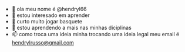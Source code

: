- 👋 ola meu nome é @hendryl66
- 👀 estou interesado em aprender
- 🌱 curto muito jogar basquete
- 💞️ estou aprendendo a mais nas minhas diciplinas
- 📫 como troca uma ideia minha trocando uma ideia legal
meu email é hendrylrusso@gmail.com
<!---
hendryl66/hendryl66 is a ✨ special ✨ repository because its `README.md` (this file) appears on your GitHub profile.
You can click the Preview link to take a look at your changes.
--->
